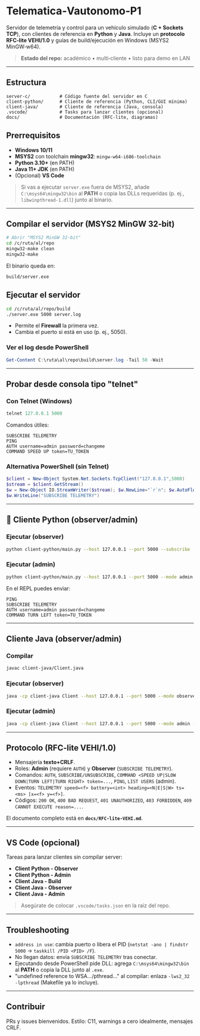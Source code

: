# Telematica‑Vautonomo‑P1

Servidor de telemetría y control para un vehículo simulado (**C + Sockets TCP**), con clientes de referencia en **Python** y **Java**. Incluye un **protocolo RFC‑lite VEHI/1.0** y guías de build/ejecución en Windows (MSYS2 MinGW‑w64).

> **Estado del repo:** académico • multi‑cliente • listo para demo en LAN

---

## Estructura

```
server-c/           # Código fuente del servidor en C
client-python/      # Cliente de referencia (Python, CLI/GUI mínima)
client-java/        # Cliente de referencia (Java, consola)
.vscode/            # Tasks para lanzar clientes (opcional)
docs/               # Documentación (RFC‑lite, diagramas)
```

## Prerrequisitos

* **Windows 10/11**
* **MSYS2** con toolchain **mingw32**: `mingw-w64-i686-toolchain`
* **Python 3.10+** (en PATH)
* **Java 11+ JDK** (en PATH)
* (Opcional) **VS Code**

> Si vas a ejecutar `server.exe` fuera de MSYS2, añade `C:\msys64\mingw32\bin` al **PATH** o copia las DLLs requeridas (p. ej., `libwinpthread-1.dll`) junto al binario.

---

## Compilar el servidor (MSYS2 MinGW 32‑bit)

```bash
# Abrir "MSYS2 MinGW 32-bit"
cd /c/ruta/al/repo
mingw32-make clean
mingw32-make
```

El binario queda en:

```
build/server.exe
```

## Ejecutar el servidor

```bash
cd /c/ruta/al/repo/build
./server.exe 5000 server.log
```

* Permite el **Firewall** la primera vez.
* Cambia el puerto si está en uso (p. ej., 5050).

### Ver el log desde PowerShell

```powershell
Get-Content C:\ruta\al\repo\build\server.log -Tail 50 -Wait
```

---

## Probar desde consola tipo "telnet"

### Con Telnet (Windows)

```powershell
telnet 127.0.0.1 5000
```

Comandos útiles:

```
SUBSCRIBE TELEMETRY
PING
AUTH username=admin password=changeme
COMMAND SPEED UP token=TU_TOKEN
```

### Alternativa PowerShell (sin Telnet)

```powershell
$client = New-Object System.Net.Sockets.TcpClient("127.0.0.1",5000)
$stream = $client.GetStream()
$w = New-Object IO.StreamWriter($stream); $w.NewLine="`r`n"; $w.AutoFlush=$true
$w.WriteLine("SUBSCRIBE TELEMETRY")
```

---

## 🐍 Cliente Python (observer/admin)

### Ejecutar (observer)

```bash
python client-python/main.py --host 127.0.0.1 --port 5000 --subscribe
```

### Ejecutar (admin)

```bash
python client-python/main.py --host 127.0.0.1 --port 5000 --mode admin --user admin --pass changeme --subscribe
```

En el REPL puedes enviar:

```
PING
SUBSCRIBE TELEMETRY
AUTH username=admin password=changeme
COMMAND TURN LEFT token=TU_TOKEN
```

---

## Cliente Java (observer/admin)

### Compilar

```bash
javac client-java/Client.java
```

### Ejecutar (observer)

```bash
java -cp client-java Client --host 127.0.0.1 --port 5000 --mode observer --subscribe true
```

### Ejecutar (admin)

```bash
java -cp client-java Client --host 127.0.0.1 --port 5000 --mode admin --user admin --pass changeme --subscribe true
```

---

## Protocolo (RFC‑lite VEHI/1.0)

* Mensajería **texto+CRLF**.
* Roles: **Admin** (requiere `AUTH`) y **Observer** (`SUBSCRIBE TELEMETRY`).
* Comandos: `AUTH`, `SUBSCRIBE/UNSUBSCRIBE`, `COMMAND <SPEED UP|SLOW DOWN|TURN LEFT|TURN RIGHT> token=...`, `PING`, `LIST USERS` (admin).
* Eventos: `TELEMETRY speed=<f> battery=<int> heading=<N|E|S|W> ts=<ms> [x=<f> y=<f>]`.
* Códigos: `200 OK`, `400 BAD REQUEST`, `401 UNAUTHORIZED`, `403 FORBIDDEN`, `409 CANNOT EXECUTE reason=...`.

El documento completo está en **`docs/RFC-lite-VEHI.md`**.

---

## VS Code (opcional)

Tareas para lanzar clientes sin compilar server:

* **Client Python - Observer**
* **Client Python - Admin**
* **Client Java - Build**
* **Client Java - Observer**
* **Client Java - Admin**

> Asegúrate de colocar `.vscode/tasks.json` en la raíz del repo.

---

## Troubleshooting

* `address in use`: cambia puerto o libera el PID (`netstat -ano | findstr 5000` → `taskkill /PID <PID> /F`).
* No llegan datos: envía `SUBSCRIBE TELEMETRY` tras conectar.
* Ejecutando desde PowerShell pide DLL: agrega `C:\msys64\mingw32\bin` al **PATH** o copia la DLL junto al `.exe`.
* "undefined reference to WSA.../pthread..." al compilar: enlaza `-lws2_32 -lpthread` (Makefile ya lo incluye).

---

## Contribuir

PRs y issues bienvenidos. Estilo: C11, warnings a cero idealmente, mensajes CRLF.
